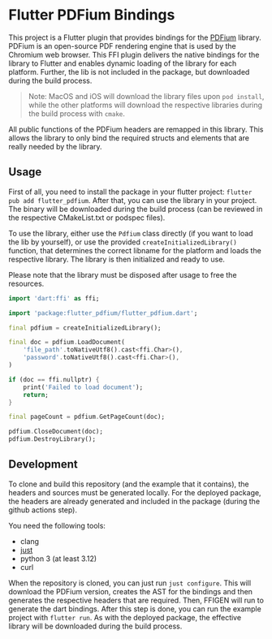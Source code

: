 # Flutter PDFium Bindings

This project is a Flutter plugin that provides bindings for the [PDFium](https://pdfium.googlesource.com/pdfium/) library. PDFium is an open-source PDF rendering engine that is used by the Chromium web browser. This FFI plugin delivers the native bindings for the library to Flutter and enables dynamic loading of the library for each platform. Further, the lib is not included in the package, but downloaded during the build process.

> Note: MacOS and iOS will download the library files upon `pod install`, while the other platforms will download the respective libraries during the build process with `cmake`.

All public functions of the PDFium headers are remapped in this library. This allows the library to only bind the required structs and elements that are really needed by the library.

## Usage

First of all, you need to install the package in your flutter project: `flutter pub add flutter_pdfium`. After that, you can use the library in your project. The binary will be
downloaded during the build process (can be reviewed in the respective CMakeList.txt or podspec files).

To use the library, either use the `Pdfium` class directly (if you want to load the lib by yourself), or use the provided `createInitializedLibrary()` function, that determines the correct libname for the platform and loads the respective library. The library is then initialized and ready to use.

Please note that the library must be disposed after usage to free the resources.

```dart
import 'dart:ffi' as ffi;

import 'package:flutter_pdfium/flutter_pdfium.dart';

final pdfium = createInitializedLibrary();

final doc = pdfium.LoadDocument(
    'file_path'.toNativeUtf8().cast<ffi.Char>(),
    'password'.toNativeUtf8().cast<ffi.Char>(),
)

if (doc == ffi.nullptr) {
    print('Failed to load document');
    return;
}

final pageCount = pdfium.GetPageCount(doc);

pdfium.CloseDocument(doc);
pdfium.DestroyLibrary();
```

## Development

To clone and build this repository (and the example that it contains), the headers and sources must be generated locally. For the deployed package, the headers are already generated and included in the package (during the github actions step).

You need the following tools:

- clang
- [just](https://just.systems)
- python 3 (at least 3.12)
- curl

When the repository is cloned, you can just run `just configure`. This will download the PDFium version, creates the AST for the bindings and then generates the respective headers that are required. Then, FFIGEN will run to generate the dart bindings. After this step is done, you can run the example project with `flutter run`. As with the deployed package, the effective library will be downloaded during the build process.
